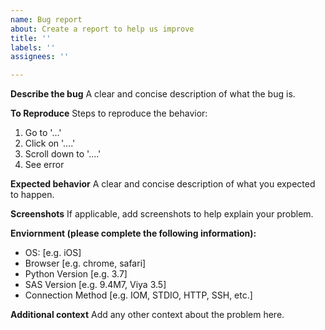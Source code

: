 ```yaml
---
name: Bug report
about: Create a report to help us improve
title: ''
labels: ''
assignees: ''

---
```


**Describe the bug**
A clear and concise description of what the bug is.

**To Reproduce**
Steps to reproduce the behavior:
1. Go to '...'
2. Click on '....'
3. Scroll down to '....'
4. See error

**Expected behavior**
A clear and concise description of what you expected to happen.

**Screenshots**
If applicable, add screenshots to help explain your problem.

**Enviornment (please complete the following information):**
 - OS: [e.g. iOS]
 - Browser [e.g. chrome, safari]
 - Python Version [e.g. 3.7]
 - SAS Version [e.g. 9.4M7, Viya 3.5]
 - Connection Method [e.g. IOM, STDIO, HTTP, SSH, etc.]

**Additional context**
Add any other context about the problem here.
